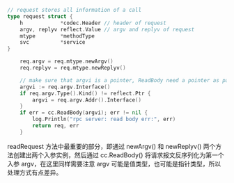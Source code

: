 
```go
// request stores all information of a call
type request struct {
	h            *codec.Header // header of request
	argv, replyv reflect.Value // argv and replyv of request
	mtype        *methodType
	svc          *service
}
```

```go
	req.argv = req.mtype.newArgv()
	req.replyv = req.mtype.newReplyv()

	// make sure that argvi is a pointer, ReadBody need a pointer as parameter
	argvi := req.argv.Interface()
	if req.argv.Type().Kind() != reflect.Ptr {
		argvi = req.argv.Addr().Interface()
	}
	if err = cc.ReadBody(argvi); err != nil {
		log.Println("rpc server: read body err:", err)
		return req, err
	}
```

readRequest 方法中最重要的部分，即通过 newArgv() 和 newReplyv() 两个方法创建出两个入参实例，然后通过 cc.ReadBody() 将请求报文反序列化为第一个入参 argv，在这里同样需要注意 argv 可能是值类型，也可能是指针类型，所以处理方式有点差异。